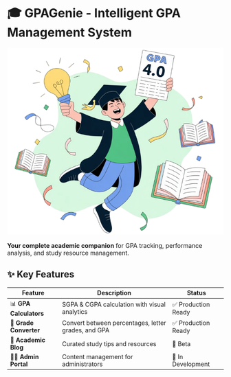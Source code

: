 # 🎓 GPAGenie - Intelligent GPA Management System

![GPAGenie Banner](app/static/blog_images/bg10.png)

**Your complete academic companion** for GPA tracking, performance analysis, and study resource management.

## ✨ Key Features

| Feature | Description | Status |
|---------|-------------|--------|
| 📊 **GPA Calculators** | SGPA & CGPA calculation with visual analytics | ✅ Production Ready |
| 🔄 **Grade Converter** | Convert between percentages, letter grades, and GPA | ✅ Production Ready |
| 📝 **Academic Blog** | Curated study tips and resources | 🚀 Beta |
| 👨‍💻 **Admin Portal** | Content management for administrators | 🔧 In Development |

